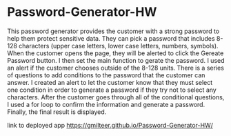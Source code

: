 # Password-Generator-HW
This password generator provides the customer with a strong password to help them protect sensitive data. They can pick a password that includes 8-128 characters (upper case letters, lower case letters, numbers, symbols). When the customer opens the page, they will be alerted to click the Gereate Password button. I then set the main function to gerate the password. I used an alert if the customer chooses outside of the 8-128 units. There is a series of questions to add conditions to the password that the customer can answer. I created an alert to let the customer know that they must select one condition in order to generate a password if they try not to select any characters. After the customer goes through all of the conditional questions, I used a for loop to confirm the information and generate a password. Finally, the final result is displayed.

link to deployed app
https://gmilteer.github.io/Password-Generator-HW/